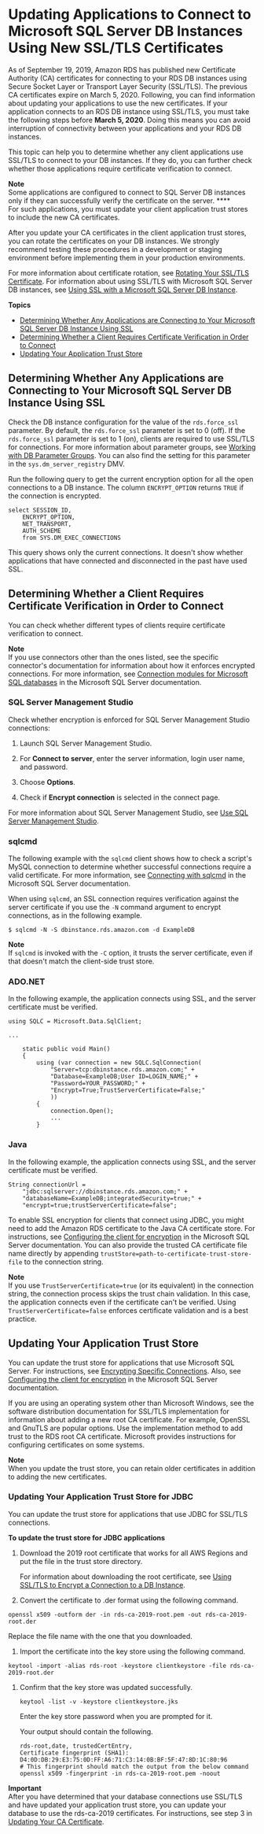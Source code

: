 # Updating Applications to Connect to Microsoft SQL Server DB Instances Using New SSL/TLS Certificates<a name="ssl-certificate-rotation-sqlserver"></a>

As of September 19, 2019, Amazon RDS has published new Certificate Authority \(CA\) certificates for connecting to your RDS DB instances using Secure Socket Layer or Transport Layer Security \(SSL/TLS\)\. The previous CA certificates expire on March 5, 2020\. Following, you can find information about updating your applications to use the new certificates\. If your application connects to an RDS DB instance using SSL/TLS, you must take the following steps before **March 5, 2020**\. Doing this means you can avoid interruption of connectivity between your applications and your RDS DB instances\.

This topic can help you to determine whether any client applications use SSL/TLS to connect to your DB instances\. If they do, you can further check whether those applications require certificate verification to connect\. 

**Note**  
Some applications are configured to connect to SQL Server DB instances only if they can successfully verify the certificate on the server\. ****  
For such applications, you must update your client application trust stores to include the new CA certificates\. 

After you update your CA certificates in the client application trust stores, you can rotate the certificates on your DB instances\. We strongly recommend testing these procedures in a development or staging environment before implementing them in your production environments\.

For more information about certificate rotation, see [Rotating Your SSL/TLS Certificate](UsingWithRDS.SSL-certificate-rotation.md)\. For information about using SSL/TLS with Microsoft SQL Server DB instances, see [Using SSL with a Microsoft SQL Server DB Instance](SQLServer.Concepts.General.SSL.Using.md)\.

**Topics**
+ [Determining Whether Any Applications are Connecting to Your Microsoft SQL Server DB Instance Using SSL](#ssl-certificate-rotation-sqlserver.determining-server)
+ [Determining Whether a Client Requires Certificate Verification in Order to Connect](#ssl-certificate-rotation-sqlserver.determining-client)
+ [Updating Your Application Trust Store](#ssl-certificate-rotation-sqlserver.updating-trust-store)

## Determining Whether Any Applications are Connecting to Your Microsoft SQL Server DB Instance Using SSL<a name="ssl-certificate-rotation-sqlserver.determining-server"></a>

Check the DB instance configuration for the value of the `rds.force_ssl` parameter\. By default, the `rds.force_ssl` parameter is set to 0 \(off\)\. If the `rds.force_ssl` parameter is set to 1 \(on\), clients are required to use SSL/TLS for connections\. For more information about parameter groups, see [Working with DB Parameter Groups](USER_WorkingWithParamGroups.md)\. You can also find the setting for this parameter in the `sys.dm_server_registry` DMV\.

Run the following query to get the current encryption option for all the open connections to a DB instance\. The column `ENCRYPT_OPTION` returns `TRUE` if the connection is encrypted\.

```
select SESSION_ID,
    ENCRYPT_OPTION,
    NET_TRANSPORT,
    AUTH_SCHEME
    from SYS.DM_EXEC_CONNECTIONS
```

This query shows only the current connections\. It doesn't show whether applications that have connected and disconnected in the past have used SSL\.

## Determining Whether a Client Requires Certificate Verification in Order to Connect<a name="ssl-certificate-rotation-sqlserver.determining-client"></a>

You can check whether different types of clients require certificate verification to connect\.

**Note**  
If you use connectors other than the ones listed, see the specific connector's documentation for information about how it enforces encrypted connections\. For more information, see [Connection modules for Microsoft SQL databases](https://docs.microsoft.com/en-us/sql/connect/sql-connection-libraries?view=sql-server-ver15) in the Microsoft SQL Server documentation\.

### SQL Server Management Studio<a name="ssl-certificate-rotation-sqlserver.determining-client.management-studio"></a>

Check whether encryption is enforced for SQL Server Management Studio connections:

1. Launch SQL Server Management Studio\. 

1. For **Connect to server**, enter the server information, login user name, and password\. 

1. Choose **Options**\. 

1. Check if **Encrypt connection** is selected in the connect page\.

For more information about SQL Server Management Studio, see [Use SQL Server Management Studio](http://msdn.microsoft.com/en-us/library/ms174173.aspx)\.

### sqlcmd<a name="ssl-certificate-rotation-sqlserver.determining-client.sqlcmd"></a>

The following example with the `sqlcmd` client shows how to check a script's MySQL connection to determine whether successful connections require a valid certificate\. For more information, see [Connecting with sqlcmd](https://docs.microsoft.com/en-us/sql/connect/odbc/linux-mac/connecting-with-sqlcmd?view=sql-server-ver15) in the Microsoft SQL Server documentation\.

When using `sqlcmd`, an SSL connection requires verification against the server certificate if you use the `-N` command argument to encrypt connections, as in the following example\.

```
$ sqlcmd -N -S dbinstance.rds.amazon.com -d ExampleDB                     
```

**Note**  
If `sqlcmd` is invoked with the `-C` option, it trusts the server certificate, even if that doesn't match the client\-side trust store\.

### ADO\.NET<a name="ssl-certificate-rotation-sqlserver.determining-client.adonet"></a>

In the following example, the application connects using SSL, and the server certificate must be verified\.

```
using SQLC = Microsoft.Data.SqlClient;
 
...
 
    static public void Main()  
    {  
        using (var connection = new SQLC.SqlConnection(
            "Server=tcp:dbinstance.rds.amazon.com;" +
            "Database=ExampleDB;User ID=LOGIN_NAME;" +
            "Password=YOUR_PASSWORD;" + 
            "Encrypt=True;TrustServerCertificate=False;"
            ))
        {  
            connection.Open();  
            ...
        }
```

### Java<a name="ssl-certificate-rotation-sqlserver.determining-client.java"></a>

In the following example, the application connects using SSL, and the server certificate must be verified\.

```
String connectionUrl =   
    "jdbc:sqlserver://dbinstance.rds.amazon.com;" +  
    "databaseName=ExampleDB;integratedSecurity=true;" +  
    "encrypt=true;trustServerCertificate=false";
```

To enable SSL encryption for clients that connect using JDBC, you might need to add the Amazon RDS certificate to the Java CA certificate store\. For instructions, see [Configuring the client for encryption](https://docs.microsoft.com/en-us/SQL/connect/jdbc/configuring-the-client-for-ssl-encryption?view=sql-server-2017) in the Microsoft SQL Server documentation\. You can also provide the trusted CA certificate file name directly by appending `trustStore=path-to-certificate-trust-store-file` to the connection string\.

**Note**  
If you use `TrustServerCertificate=true` \(or its equivalent\) in the connection string, the connection process skips the trust chain validation\. In this case, the application connects even if the certificate can't be verified\. Using `TrustServerCertificate=false` enforces certificate validation and is a best practice\.

## Updating Your Application Trust Store<a name="ssl-certificate-rotation-sqlserver.updating-trust-store"></a>

You can update the trust store for applications that use Microsoft SQL Server\. For instructions, see [Encrypting Specific Connections](SQLServer.Concepts.General.SSL.Using.md#SQLServer.Concepts.General.SSL.Client)\. Also, see [Configuring the client for encryption](https://docs.microsoft.com/en-us/SQL/connect/jdbc/configuring-the-client-for-ssl-encryption?view=sql-server-2017) in the Microsoft SQL Server documentation\.

If you are using an operating system other than Microsoft Windows, see the software distribution documentation for SSL/TLS implementation for information about adding a new root CA certificate\. For example, OpenSSL and GnuTLS are popular options\. Use the implementation method to add trust to the RDS root CA certificate\. Microsoft provides instructions for configuring certificates on some systems\.

**Note**  
When you update the trust store, you can retain older certificates in addition to adding the new certificates\.

### Updating Your Application Trust Store for JDBC<a name="ssl-certificate-rotation-sqlserver.updating-trust-store.jdbc"></a>

You can update the trust store for applications that use JDBC for SSL/TLS connections\.

**To update the trust store for JDBC applications**

1. Download the 2019 root certificate that works for all AWS Regions and put the file in the trust store directory\.

   For information about downloading the root certificate, see [Using SSL/TLS to Encrypt a Connection to a DB Instance](UsingWithRDS.SSL.md)\.

1.  Convert the certificate to \.der format using the following command\.

   ```
   openssl x509 -outform der -in rds-ca-2019-root.pem -out rds-ca-2019-root.der                    
   ```

   Replace the file name with the one that you downloaded\.

1.  Import the certificate into the key store using the following command\. 

   ```
   keytool -import -alias rds-root -keystore clientkeystore -file rds-ca-2019-root.der                    
   ```

1. Confirm that the key store was updated successfully\.

   ```
   keytool -list -v -keystore clientkeystore.jks                        
   ```

   Enter the key store password when you are prompted for it\.

   Your output should contain the following\.

   ```
   rds-root,date, trustedCertEntry, 
   Certificate fingerprint (SHA1): D4:0D:DB:29:E3:75:0D:FF:A6:71:C3:14:0B:BF:5F:47:8D:1C:80:96
   # This fingerprint should match the output from the below command
   openssl x509 -fingerprint -in rds-ca-2019-root.pem -noout
   ```

**Important**  
After you have determined that your database connections use SSL/TLS and have updated your application trust store, you can update your database to use the rds\-ca\-2019 certificates\. For instructions, see step 3 in [Updating Your CA Certificate](UsingWithRDS.SSL-certificate-rotation.md#UsingWithRDS.SSL-certificate-rotation-updating)\.